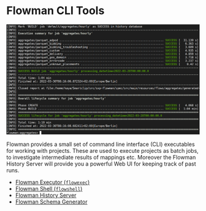 # Flowman CLI Tools

![Flowman Shell in Action](../images/console-01.png)

Flowman provides a small set of command line interface (CLI) executables for working with projects. These are used
to execute projects as batch jobs, to investigate intermediate results of mappings etc. Moreover the Flowman History
Server will provide you a powerful Web UI for keeping track of past runs.

* [Flowman Executor (`flowexec`)](flowexec/index.md)
* [Flowman Shell (`flowshell`)](flowshell/index.md)
* [Flowman History Server](history-server.md)
* [Flowman Schema Generator](schema.md)
